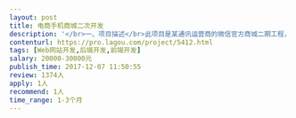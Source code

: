 ```yaml
---                
layout: post       
title: 电商手机商城二次开发           
description: '</br>一、项目描述</br>此项目是某通讯运营商的微信官方商城二期工程，主体工作是在原有商城和积分商城基础上进行修改以及增加一些功能。</br></br>二、人员要求</br>1、整个系统是用nodejs写的，前端vue，后端koa，数据库postgreSQL，要求对以上技术精通，有足够的经验和案例；</br>2、需要能提供三个月后续维护服务；</br>3、良好的沟通能力和契约精神；</br>4、一旦承接，绝不允许中途掉链子，浪费彼此时间；</br></br>三、主要功能</br>1、在原有商品管理上增加4个属性配置；</br>2、增加实物订单自动确认收货功能，以及管理员后台确认收货；</br>3、修改原有积分获取和消费方式，需用类似于进销存中的先进先出法进行计算；</br>4、增加积分限期自动作废功能；</br>5、增加4个积分获取任务（购买商品赠送、抽奖、定期领取、分享文章赠送）</br>6、增加5个报表页面，及导出excel；</br>7、增加供应商手机端后台（pc端已有），功能只需登录和订单查询；</br>'     
contenturl: https://pro.lagou.com/project/5412.html      
tags: [Web网站开发,后端开发,前端开发]            
salary: 20000-30000元          
publish_time: 2017-12-07 11:50:55         
review: 1374人                   
apply: 1人                   
recommend: 1人                   
time_range: 1-3个月              
---                 
```

